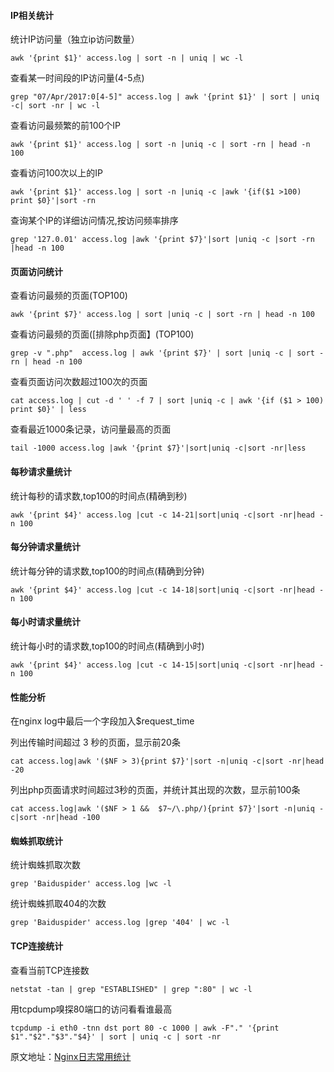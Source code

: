 #### IP相关统计
统计IP访问量（独立ip访问数量）

	awk '{print $1}' access.log | sort -n | uniq | wc -l

查看某一时间段的IP访问量(4-5点)

	grep "07/Apr/2017:0[4-5]" access.log | awk '{print $1}' | sort | uniq -c| sort -nr | wc -l  

查看访问最频繁的前100个IP

	awk '{print $1}' access.log | sort -n |uniq -c | sort -rn | head -n 100

查看访问100次以上的IP

	awk '{print $1}' access.log | sort -n |uniq -c |awk '{if($1 >100) print $0}'|sort -rn

查询某个IP的详细访问情况,按访问频率排序

	grep '127.0.01' access.log |awk '{print $7}'|sort |uniq -c |sort -rn |head -n 100

#### 页面访问统计
查看访问最频的页面(TOP100)

	awk '{print $7}' access.log | sort |uniq -c | sort -rn | head -n 100

查看访问最频的页面([排除php页面】(TOP100)
	
	grep -v ".php"  access.log | awk '{print $7}' | sort |uniq -c | sort -rn | head -n 100 

查看页面访问次数超过100次的页面

	cat access.log | cut -d ' ' -f 7 | sort |uniq -c | awk '{if ($1 > 100) print $0}' | less

查看最近1000条记录，访问量最高的页面

	tail -1000 access.log |awk '{print $7}'|sort|uniq -c|sort -nr|less

#### 每秒请求量统计
统计每秒的请求数,top100的时间点(精确到秒)

	awk '{print $4}' access.log |cut -c 14-21|sort|uniq -c|sort -nr|head -n 100

#### 每分钟请求量统计
统计每分钟的请求数,top100的时间点(精确到分钟)

	awk '{print $4}' access.log |cut -c 14-18|sort|uniq -c|sort -nr|head -n 100

#### 每小时请求量统计
统计每小时的请求数,top100的时间点(精确到小时)

	awk '{print $4}' access.log |cut -c 14-15|sort|uniq -c|sort -nr|head -n 100

#### 性能分析
在nginx log中最后一个字段加入$request_time

列出传输时间超过 3 秒的页面，显示前20条

	cat access.log|awk '($NF > 3){print $7}'|sort -n|uniq -c|sort -nr|head -20

列出php页面请求时间超过3秒的页面，并统计其出现的次数，显示前100条

	cat access.log|awk '($NF > 1 &&  $7~/\.php/){print $7}'|sort -n|uniq -c|sort -nr|head -100

#### 蜘蛛抓取统计
统计蜘蛛抓取次数

	grep 'Baiduspider' access.log |wc -l

统计蜘蛛抓取404的次数

	grep 'Baiduspider' access.log |grep '404' | wc -l

#### TCP连接统计
查看当前TCP连接数

	netstat -tan | grep "ESTABLISHED" | grep ":80" | wc -l

用tcpdump嗅探80端口的访问看看谁最高

	tcpdump -i eth0 -tnn dst port 80 -c 1000 | awk -F"." '{print $1"."$2"."$3"."$4}' | sort | uniq -c | sort -nr


原文地址：[Nginx日志常用统计](https://www.cnblogs.com/mymelody/p/10484002.html)